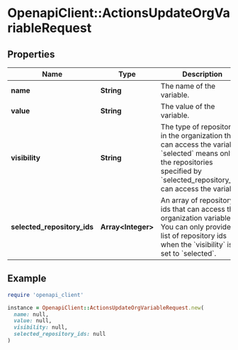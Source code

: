 # OpenapiClient::ActionsUpdateOrgVariableRequest

## Properties

| Name | Type | Description | Notes |
| ---- | ---- | ----------- | ----- |
| **name** | **String** | The name of the variable. | [optional] |
| **value** | **String** | The value of the variable. | [optional] |
| **visibility** | **String** | The type of repositories in the organization that can access the variable. &#x60;selected&#x60; means only the repositories specified by &#x60;selected_repository_ids&#x60; can access the variable. | [optional] |
| **selected_repository_ids** | **Array&lt;Integer&gt;** | An array of repository ids that can access the organization variable. You can only provide a list of repository ids when the &#x60;visibility&#x60; is set to &#x60;selected&#x60;. | [optional] |

## Example

```ruby
require 'openapi_client'

instance = OpenapiClient::ActionsUpdateOrgVariableRequest.new(
  name: null,
  value: null,
  visibility: null,
  selected_repository_ids: null
)
```

